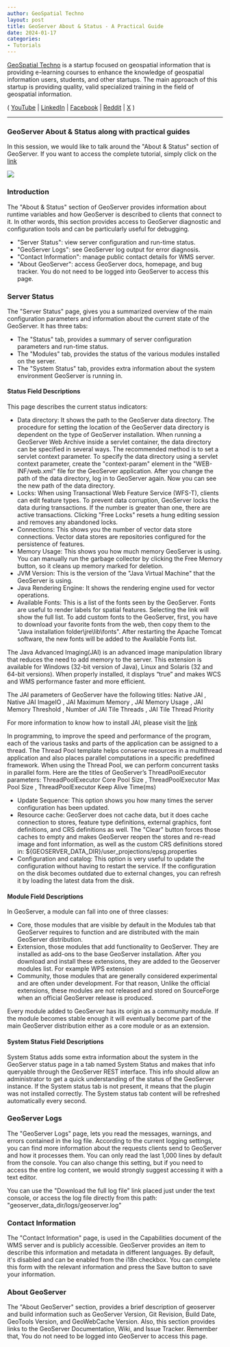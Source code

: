 ```yaml
---
author: GeoSpatial Techno
layout: post
title: GeoServer About & Status - A Practical Guide
date: 2024-01-17
categories:   
- Tutorials
---
```


[GeoSpatial Techno](https://www.youtube.com/@geospatialtechno) is a startup focused on geospatial information that is providing e-learning courses to enhance the knowledge of geospatial information users, students, and other startups. The main approach of this startup is providing quality, valid specialized training in the field of geospatial information.

( [YouTube](https://www.youtube.com/@geospatialtechno)
| [LinkedIn](https://www.linkedin.com/in/geospatialtechno)
| [Facebook](https://www.facebook.com/geospatialtechno)
| [Reddit](https://www.reddit.com/user/geospatialtechno)
| [X](https://twitter.com/geospatialtechn)
)

----

### GeoServer About & Status along with practical guides
In this session, we would like to talk around the "About & Status" section of GeoServer. If you want to access the complete tutorial, simply click on the [link](https://youtu.be/F-RlvlwwJgQ)

[![](https://img.youtube.com/vi/F-RlvlwwJgQ/0.jpg)](https://www.youtube.com/watch?v=F-RlvlwwJgQ)

### Introduction
The "About & Status" section of GeoServer provides information about runtime variables and how GeoServer is described to clients that connect to it. In other words, this section provides access to GeoServer diagnostic and configuration tools and can be particularly useful for debugging.
- "Server Status": view server configuration and run-time status.
- "GeoServer Logs": see GeoServer log output for error diagnosis.
- "Contact Information": manage public contact details for WMS server.
- "About GeoServer": access GeoServer docs, homepage, and bug tracker. You do not need to be logged into GeoServer to access this page.

### Server Status
The "Server Status" page, gives you a summarized overview of the main configuration parameters and information about the current state of the GeoServer. It has three tabs:
- The "Status" tab, provides a summary of server configuration parameters and run-time status.
- The "Modules" tab, provides the status of the various modules installed on the server.
- The "System Status" tab, provides extra information about the system environment GeoServer is running in.

#### Status Field Descriptions
This page describes the current status indicators:
- Data directory: It shows the path to the GeoServer data directory. The procedure for setting the location of the GeoServer data directory is dependent on the type of GeoServer installation. When running a GeoServer Web Archive inside a servlet container, the data directory can be specified in several ways. The recommended method is to set a servlet context parameter. To specify the data directory using a servlet context parameter, create the "context-param" element in the "WEB-INF/web.xml" file for the GeoServer application. After you change the path of the data directory, log in to GeoServer again. Now you can see the new path of the data directory.
- Locks: When using Transactional Web Feature Service (WFS-T), clients can edit feature types. To prevent data corruption, GeoServer locks the data during transactions. If the number is greater than one, there are active transactions. Clicking "Free Locks" resets a hung editing session and removes any abandoned locks.
- Connections: This shows you the number of vector data store connections. Vector data stores are repositories configured for the persistence of features.
- Memory Usage: This shows you how much memory GeoServer is using. You can manually run the garbage collector by clicking the Free Memory button, so it cleans up memory marked for deletion.
- JVM Version: This is the version of the "Java Virtual Machine" that the GeoServer is using.
- Java Rendering Engine: It shows the rendering engine used for vector operations.
- Available Fonts: This is a list of the fonts seen by the GeoServer. Fonts are useful to render labels for spatial features. Selecting the link will show the full list. To add custom fonts to the GeoServer, first, you have to download your favorite fonts from the web, then copy them to the "Java installation folder\jre\lib\fonts". After restarting the Apache Tomcat software, the new fonts will be added to the Available Fonts list.

The Java Advanced Imaging(JAI) is an advanced image manipulation library that reduces the need to add memory to the server. This extension is available for Windows (32-bit version of Java), Linux and Solaris (32 and 64-bit versions). When properly installed, it displays “true” and makes WCS and WMS performance faster and more efficient.

The JAI parameters of GeoServer have the following titles:
Native JAI , Native JAI ImageIO , JAI Maximum Memory , JAI Memory Usage , JAI Memory Threshold , Number of JAI Tile Threads , JAI Tile Thread Priority

For more information to know how to install JAI, please visit the [link](https://docs.geoserver.geo-solutions.it/edu/en/install_run/jai_io_install.html)

In programming, to improve the speed and performance of the program, each of the various tasks and parts of the application can be assigned to a thread. The Thread Pool template helps conserve resources in a multithread application and also places parallel computations in a specific predefined framework. When using the Thread Pool, we can perform concurrent tasks in parallel form. Here are the titles of GeoServer’s ThreadPoolExecutor parameters: ThreadPoolExecutor Core Pool Size , ThreadPoolExecutor Max Pool Size , ThreadPoolExecutor Keep Alive Time(ms)
- Update Sequence: This option shows you how many times the server configuration has been updated.
- Resource cache: GeoServer does not cache data, but it does cache connection to stores, feature type definitions, external graphics, font definitions, and CRS definitions as well. The "Clear" button forces those caches to empty and makes GeoServer reopen the stores and re-read image and font information, as well as the custom CRS definitions stored in:
${GEOSERVER_DATA_DIR}/user_projections/epsg.properties
- Configuration and catalog: This option is very useful to update the configuration without having to restart the service. If the configuration on the disk becomes outdated due to external changes, you can refresh it by loading the latest data from the disk.

#### Module Field Descriptions
In GeoServer, a module can fall into one of three classes:
- Core, those modules that are visible by default in the Modules tab that GeoServer requires to function and are distributed with the main GeoServer distribution.
- Extension, those modules that add functionality to GeoServer. They are installed as add-ons to the base GeoServer installation. After you download and install these extensions, they are added to the Geoserver modules list. For example WPS extension
- Community, those modules that are generally considered experimental and are often under development. For that reason, Unlike the official extensions, these modules are not released and stored on SourceForge when an official GeoServer release is produced.

Every module added to GeoServer has its origin as a community module. If the module becomes stable enough it will eventually become part of the main GeoServer distribution either as a core module or as an extension.

#### System Status Field Descriptions
System Status adds some extra information about the system in the GeoServer status page in a tab named System Status and makes that info queryable through the GeoServer REST interface. This info should allow an administrator to get a quick understanding of the status of the GeoServer instance. If the System status tab is not present, it means that the plugin was not installed correctly. The System status tab content will be refreshed automatically every second.

### GeoServer Logs
The "GeoServer Logs" page, lets you read the messages, warnings, and errors contained in the log file. According to the current logging settings, you can find more information about the requests clients send to GeoServer and how it processes them. You can only read the last 1,000 lines by default from the console. You can also change this setting, but if you need to access the entire log content, we would strongly suggest accessing it with a text editor.

You can use the "Download the full log file" link placed just under the text console, or access the log file directly from this path: "geoserver_data_dir/logs/geoserver.log"

### Contact Information
The "Contact Information" page, is used in the Capabilities document of the WMS server and is publicly accessible. GeoServer provides an item to describe this information and metadata in different languages. By default, it's disabled and can be enabled from the i18n checkbox. You can complete this form with the relevant information and press the Save button to save your information.

### About GeoServer
The "About GeoServer" section, provides a brief description of geoserver and build information such as GeoServer Version, Git Revision, Build Date, GeoTools Version, and GeoWebCache Version. Also, this section provides links to the GeoServer Documentation, Wiki, and Issue Tracker. Remember that, You do not need to be logged into GeoServer to access this page.